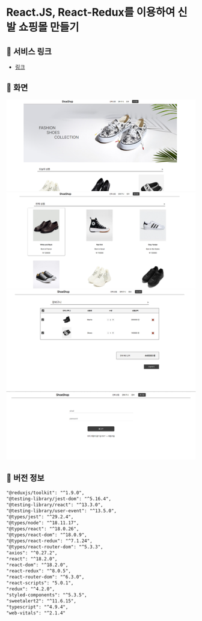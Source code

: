 # React.JS, React-Redux를 이용하여 신발 쇼핑몰 만들기

## 📌 서비스 링크

- [링크](https://ainruthpai.github.io/react-shoeshop)

## 📌 화면

![main](/src/img/shoeshop1.png)
![main](/src/img/shoeshop2.png)
![main](/src/img/shoeshop3.png)
![main](/src/img/shoeshop4.png)

## 📌 버전 정보

    "@reduxjs/toolkit": "^1.9.0",
    "@testing-library/jest-dom": "^5.16.4",
    "@testing-library/react": "^13.3.0",
    "@testing-library/user-event": "^13.5.0",
    "@types/jest": "^29.2.4",
    "@types/node": "^18.11.17",
    "@types/react": "^18.0.26",
    "@types/react-dom": "^18.0.9",
    "@types/react-redux": "^7.1.24",
    "@types/react-router-dom": "^5.3.3",
    "axios": "^0.27.2",
    "react": "^18.2.0",
    "react-dom": "^18.2.0",
    "react-redux": "^8.0.5",
    "react-router-dom": "^6.3.0",
    "react-scripts": "5.0.1",
    "redux": "^4.2.0",
    "styled-components": "^5.3.5",
    "sweetalert2": "^11.6.15",
    "typescript": "^4.9.4",
    "web-vitals": "^2.1.4"
